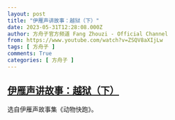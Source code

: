```yaml
---
layout: post
title: "伊雁声讲故事：越狱（下）"
date: 2023-05-31T12:28:08.000Z
author: 方舟子官方频道 Fang Zhouzi - Official Channel
from: https://www.youtube.com/watch?v=ZSQV8aXIjLw
tags: [ 方舟子 ]
comments: True
categories: [ 方舟子 ]
---
```

<!--1685536088000-->
[伊雁声讲故事：越狱（下）](https://www.youtube.com/watch?v=ZSQV8aXIjLw)
------

<div>
选自伊雁声故事集《动物快跑》。
</div>
